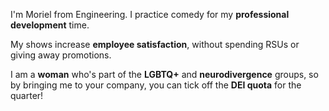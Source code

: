 I'm Moriel from Engineering. I practice comedy for my **professional development** time.

My shows increase **employee satisfaction**, without spending RSUs or giving away promotions.

I am a **woman** who's part of the **LGBTQ+** and **neurodivergence** groups, so by bringing me to your company, you can tick off the **DEI quota** for the quarter!
